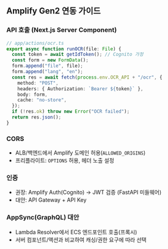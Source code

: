 ## Amplify Gen2 연동 가이드

### API 호출 (Next.js Server Component)

```ts
// app/actions/ocr.ts
export async function runOCR(file: File) {
  const token = await getIdToken(); // Cognito 가정
  const form = new FormData();
  form.append("file", file);
  form.append("lang", "en");
  const res = await fetch(process.env.OCR_API + "/ocr", {
    method: "POST",
    headers: { Authorization: `Bearer ${token}` },
    body: form,
    cache: "no-store",
  });
  if (!res.ok) throw new Error("OCR failed");
  return res.json();
}
```

### CORS

- ALB/백엔드에서 Amplify 도메인 허용(`ALLOWED_ORIGINS`)
- 프리플라이트: `OPTIONS` 허용, 헤더 노출 설정

### 인증

- 권장: Amplify Auth(Cognito) → JWT 검증 (FastAPI 미들웨어)
- 대안: API Gateway + API Key

### AppSync(GraphQL) 대안

- Lambda Resolver에서 ECS 엔드포인트 호출(프록시)
- 서버 컴포넌트/액션과 비교하여 캐싱/권한 요구에 따라 선택
